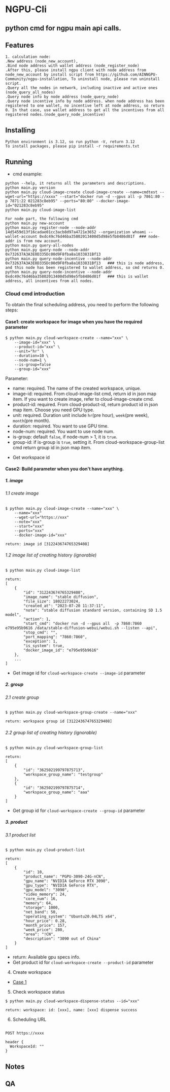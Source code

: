 NGPU-Cli
=======
python cmd for ngpu main api calls.
-----------

## Features

```
1. calculation node: 
.New address (node_new_account), 
.Bind node address with wallet address (node_register_node)
.After this, please install ngpu client with node address from node_new_account by install script from https://github.com/AINNGPU-Community/ngpu-installation, To uninstall node, please run uninstall script. 
.Query all the nodes in network, including inactive and active ones (node_query_all_nodes)
.Query node info by node address (node_query_node)
.Query node incentive info by node address. when node address has been registered to one wallet, no incentive left at node address, so return 0. In that case, use wallet address to get all the incentives from all registered nodes.(node_query_node_incentive)

```

## Installing

```
Python environment is 3.12, so run python -V, return 3.12
To install packages, please pip install -r requirements.txt 
```

## Running

- cmd example:
```
python --help, it returns all the parameters and descriptions. 
python main.py version
python main.py cloud-image-create cloud-image-create --name=cmdtest --wget-url="https://xxxx" --start="docker run -d --gpus all -p 7861:80 -p 7871:22 021283c8eb95" --ports="80:80" --docker-image-id="021283c8eb95"
python main.py cloud-image-list

For node part, the following cmd
python main.py new-account
python main.py register-node --node-addr 14d5459d13f16cadae01cc3acb8d97a4721e3652 --organization whoami --wallet-account 0xdc49c76d46ba35802013400d5d98e5fb8486d01f  ### node-addr is from new account. 
python main.py query-all-nodes  
python main.py query-node --node-addr 0x732637A3A3E0D335Dc00d9F8fba8a1033831Bf13 
python main.py query-node-incentive --node-addr 0x732637A3A3E0D335Dc00d9F8fba8a1033831Bf13   ### this is node address, and this node has been registered to wallet address, so cmd returns 0.
python main.py query-node-incentive --node-addr 0xdc49c76d46ba35802013400d5d98e5fb8486d01f   ### this is wallet address, all incentives from all nodes. 
```

### Cloud cmd introduction

To obtain the final scheduling address, you need to perform the following steps:

#### Case1: create workspace for image when you have the required parameter

```
$ python main.py cloud-workspace-create --name="xxx" \
    --image-id="xxx" \
    --product-id="xxx" \
    --unit="hr" \
    --duration=10 \
    --node-num=1 \
    --is-group=false
    --group-id="xxx"
```

Parameter:

- name: required. The name of the created workspace, unique.
- image-id: required. From cloud-image-list cmd, return id in json map item. If you want to create image, refer to
  cloud-image-create cmd.
- product-id: required. From cloud-product-id, return product id in json map item. Choose you need GPU type.
- unit: required. Duration unit include `hr`(pre hour), `week`(pre week), `month`(pre month).
- duration: required. You want to use GPU time.
- node-num: required. You want to use node num.
- is-group: default `false`, if node-num > 1, it is `true`.
- group-id: if is-group is `true`, setting it. From cloud-workspace-group-list cmd return group id in json map item.

* Get workspace id

#### Case2: Build parameter when you don't have anything.

##### 1. image  
###### 1.1 create image
```
$ python main.py cloud-image-create --name="xxx" \
    --name="xxx"
    --wget-url="https://xxx"
    --note="xxx"
    --start="xxx"
    --ports="xxx"
    --docker-image-id="xxx"
 
return: image id [312243674765329408]
```

###### 1.2 image list of creating history (ignorable)
```
$ python main.py cloud-image-list
 
return: 
[
    {
        "id": "312243674765329408",
        "image_name": "stable diffusion",
        "file_size": 18022273024,
        "created_at": "2023-07-20 11:37:11",
        "note": "stable diffusion standard version, containing SD 1.5 model",
        "action": 1,
        "start_cmd": "docker run -d --gpus all  -p 7860:7860 e795e95b9616 /data/stable-diffusion-webui/webui.sh --listen --api",
        "stop_cmd": "",
        "port_mapping": "7860:7860",
        "exception": 1,
        "is_system": true,
        "docker_image_id": "e795e95b9616"
    },
    ...
]
```

* Get image id for `cloud-workspace-create --image-id` parameter


##### 2. group
###### 2.1 create group
```
$ python main.py cloud-workspace-group-create --name="xxx"
    
return: workspace group id [312243674765329408]
```

###### 2.2 group list of creating history (ignorable)

```
$ python main.py cloud-workspace-group-list

return:
[
    {
        "id": "362502199797875713",
        "workspace_group_name": "testgroup"
    },
    {
        "id": "362502199797875714",
        "workspace_group_name": "aaa"
    }
]
```

* Get group id for `cloud-workspace-create --group-id` parameter

##### 3. product

###### 3.1 product list


```
$ python main.py cloud-product-list

return:
[
    {
        "id": 10,
        "product_name": "PGPU-3090-24G-nCN",
        "gpu_name": "NVIDIA GeForce RTX 3090",
        "gpu_type": "NVIDIA GeForce RTX",
        "gpu_model": "3090",
        "video_memory": 24,
        "core_num": 16,
        "memory": 64,
        "storage": 1000,
        "net_band": 50,
        "operating_system": "Ubuntu20.04LTS x64",
        "hour_price": 0.28,
        "month_price": 157,
        "week_price": 280,
        "area": "!CN",
        "description": "3090 out of China"
    }
]
```

* return: Available gpu specs info.
* Get product id for `cloud-workspace-create --product-id` parameter

4. Create workspace

- [Case 1](#case1-create-workspace-for-image-when-you-have-the-required-parameter)


5. Check workspace status

```
$ python main.py cloud-workspace-dispense-status --id="xxx"

return: workspace: id: [xxx], name: [xxx] dispense success
```

6. Scheduling URL

```

POST https://xxxx

header {
  WorkspaceId: ""
}
```





## Notes

## QA

